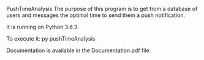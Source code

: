 PushTimeAnalysis
The purpose of this program is to get from a database of users and messages the optimal time to send them a push notification. 

It is running on Python 3.6.3.

To execute it:
	py pushTimeAnalysis <path to the database.csv>

Documentation is available in the Documentation.pdf file.